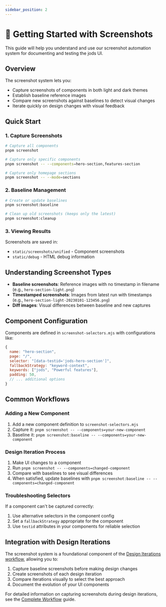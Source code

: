 ```yaml
---
sidebar_position: 2
---
```


# 🚀 Getting Started with Screenshots

This guide will help you understand and use our screenshot automation system for documenting and testing the jods UI.

## Overview

The screenshot system lets you:

- Capture screenshots of components in both light and dark themes
- Establish baseline reference images
- Compare new screenshots against baselines to detect visual changes
- Iterate quickly on design changes with visual feedback

## Quick Start

### 1. Capture Screenshots

```bash
# Capture all components
pnpm screenshot

# Capture only specific components
pnpm screenshot -- --components=hero-section,features-section

# Capture only homepage sections
pnpm screenshot -- --mode=sections
```

### 2. Baseline Management

```bash
# Create or update baselines
pnpm screenshot:baseline

# Clean up old screenshots (keeps only the latest)
pnpm screenshot:cleanup
```

### 3. Viewing Results

Screenshots are saved in:

- `static/screenshots/unified` - Component screenshots
- `static/debug` - HTML debug information

## Understanding Screenshot Types

- **Baseline screenshots**: Reference images with no timestamp in filename (e.g., `hero-section-light.png`)
- **Timestamped screenshots**: Images from latest run with timestamps (e.g., `hero-section-light-20230101-123456.png`)
- **Diff images**: Visual differences between baseline and new captures

## Component Configuration

Components are defined in `screenshot-selectors.mjs` with configurations like:

```javascript
{
  name: "hero-section",
  page: "/",
  selector: "[data-testid='jods-hero-section']",
  fallbackStrategy: "keyword-context",
  keywords: ["jods", "Powerful features"],
  padding: 50,
  // ... additional options
}
```

## Common Workflows

### Adding a New Component

1. Add a new component definition to `screenshot-selectors.mjs`
2. Capture it: `pnpm screenshot -- --components=your-new-component`
3. Baseline it: `pnpm screenshot:baseline -- --components=your-new-component`

### Design Iteration Process

1. Make UI changes to a component
2. Run `pnpm screenshot -- --components=changed-component`
3. Compare with baselines to see visual differences
4. When satisfied, update baselines with `pnpm screenshot:baseline -- --components=changed-component`

### Troubleshooting Selectors

If a component can't be captured correctly:

1. Use alternative selectors in the component config
2. Set a `fallbackStrategy` appropriate for the component
3. Use `testid` attributes in your components for reliable selection

## Integration with Design Iterations

The screenshot system is a foundational component of the [Design Iterations workflow](../workflow), allowing you to:

1. Capture baseline screenshots before making design changes
2. Create screenshots of each design iteration
3. Compare iterations visually to select the best approach
4. Document the evolution of your UI components

For detailed information on capturing screenshots during design iterations, see the [Complete Workflow](../workflow#capturing-screenshots) guide.
